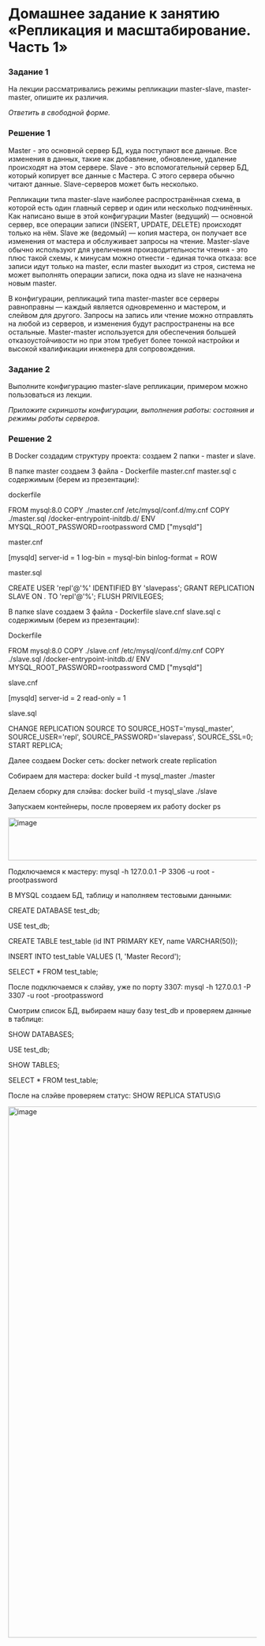 # Домашнее задание к занятию «Репликация и масштабирование. Часть 1»

### Задание 1

На лекции рассматривались режимы репликации master-slave, master-master, опишите их различия.

*Ответить в свободной форме.*

### Решение 1

Master - это основной сервер БД, куда поступают все данные. Все изменения в данных, такие как добавление, обновление, удаление происходят на этом сервере. Slave - это вспомогательный сервер БД, который копирует все данные с Мастера. С этого сервера обычно читают данные. Slave-серверов может быть несколько.

Репликации типа master-slave наиболее распространённая схема, в которой есть один главный сервер и один или несколько подчинённых. Как написано выше в этой конфигурации Master (ведущий) — основной сервер, все операции записи (INSERT, UPDATE, DELETE) происходят только на нём. Slave же (ведомый) — копия мастера, он получает все изменения от мастера и обслуживает запросы на чтение. Master-slave обычно используют для увеличения производительности чтения - это плюс такой схемы, к минусам можно отнести - единая точка отказа: все записи идут только на master, если master выходит из строя, система не может выполнять операции записи, пока одна из slave не назначена новым master.

В конфигурации, репликаций типа master-master все серверы равноправны — каждый является одновременно и мастером, и слейвом для другого. Запросы на запись или чтение можно отправлять на любой из серверов, и изменения будут распространены на все остальные. Master-master используется для обеспечения большей отказоустойчивости но при этом требует более тонкой настройки и высокой квалификации инженера для сопровождения.

### Задание 2

Выполните конфигурацию master-slave репликации, примером можно пользоваться из лекции.

*Приложите скриншоты конфигурации, выполнения работы: состояния и режимы работы серверов.*

### Решение 2

В Docker создадим структуру проекта: создаем 2 папки - master и slave. 

В папке master создаем 3 файла - Dockerfile  master.cnf  master.sql с содержимым (берем из презентации):

dockerfile

FROM mysql:8.0
COPY ./master.cnf /etc/mysql/conf.d/my.cnf
COPY ./master.sql /docker-entrypoint-initdb.d/
ENV MYSQL_ROOT_PASSWORD=rootpassword
CMD ["mysqld"]

master.cnf

[mysqld]
server-id = 1
log-bin = mysql-bin
binlog-format = ROW

master.sql

CREATE USER 'repl'@'%' IDENTIFIED BY 'slavepass';
GRANT REPLICATION SLAVE ON *.* TO 'repl'@'%';
FLUSH PRIVILEGES;

В папке slave создаем 3 файла - Dockerfile  slave.cnf  slave.sql с содержимым (берем из презентации):

Dockerfile

FROM mysql:8.0
COPY ./slave.cnf /etc/mysql/conf.d/my.cnf
COPY ./slave.sql /docker-entrypoint-initdb.d/
ENV MYSQL_ROOT_PASSWORD=rootpassword
CMD ["mysqld"]

slave.cnf

[mysqld]
server-id = 2
read-only = 1

slave.sql

CHANGE REPLICATION SOURCE TO
SOURCE_HOST='mysql_master',
SOURCE_USER='repl',
SOURCE_PASSWORD='slavepass',
SOURCE_SSL=0;
START REPLICA;

Далее создаем Docker сеть:  docker network create replication  

Собираем для мастера:  docker build -t mysql_master ./master

Делаем сборку для слэйва:  docker build -t mysql_slave ./slave

Запускаем контейнеры, после проверяем их работу docker ps

<img width="1667" height="87" alt="image" src="https://github.com/user-attachments/assets/4f2248e2-2829-4870-ac30-804824d03749" />

Подключаемся к мастеру:  mysql -h 127.0.0.1 -P 3306 -u root -prootpassword

В MYSQL создаем БД, таблицу и наполняем тестовыми данными:

CREATE DATABASE test_db;

USE test_db;

CREATE TABLE test_table (id INT PRIMARY KEY, name VARCHAR(50));

INSERT INTO test_table VALUES (1, 'Master Record');

SELECT * FROM test_table;

После подключаемся к слэйву, уже по порту 3307:  mysql -h 127.0.0.1 -P 3307 -u root -prootpassword

Смотрим список БД, выбираем нашу базу test_db и проверяем данные в таблице:

SHOW DATABASES;

USE test_db;

SHOW TABLES;

SELECT * FROM test_table;

После на слэйве проверяем статус: SHOW REPLICA STATUS\G

<img width="1830" height="1077" alt="image" src="https://github.com/user-attachments/assets/191f9bc7-6951-4288-bb7e-2bfd9d5ca295" />


